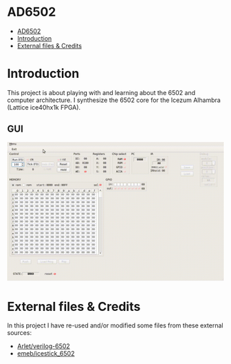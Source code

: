 # AD6502

- [AD6502](#ad6502)
- [Introduction](#introduction)
- [External files & Credits](#external-files--credits)

# Introduction

This project is about playing with and learning about the 6502 and computer architecture. I synthesize the 6502 core for the Icezum Alhambra (Lattice ice40hx1k FPGA).

## GUI

![](assets/gui/vokoscreen-2020-05-24_15-01-50.gif)

# External files & Credits

In this project I have re-used and/or modified some files from these external sources:

- [Arlet/verilog-6502](https://github.com/Arlet/verilog-6502/)
- [emeb/icestick_6502](https://github.com/emeb/icestick_6502)
